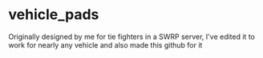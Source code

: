 # vehicle_pads
Originally designed by me for tie fighters in a SWRP server, I've edited it to work for nearly any vehicle and also made this github for it
